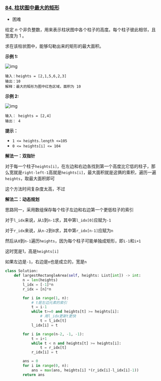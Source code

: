 ### [84. 柱状图中最大的矩形](https://leetcode.cn/problems/largest-rectangle-in-histogram/)

- 困难

给定 *n* 个非负整数，用来表示柱状图中各个柱子的高度。每个柱子彼此相邻，且宽度为 1 。

求在该柱状图中，能够勾勒出来的矩形的最大面积。

**示例 1:**

 ![img](https://assets.leetcode.com/uploads/2021/01/04/histogram.jpg)

```
输入：heights = [2,1,5,6,2,3]
输出：10
解释：最大的矩形为图中红色区域，面积为 10
```

**示例 2:**

 ![img](https://assets.leetcode.com/uploads/2021/01/04/histogram-1.jpg)

```
输入： heights = [2,4]
输出： 4
```

**提示：**

- `1 <= heights.length <=105`
- `0 <= heights[i] <= 104`

**解法一：双指针**

对于每一个柱子`heights[i]`，在左边和右边各找到第一个高度比它低的柱子，那么宽就是`right-left-1`高就是`heights[i]`，最大面积就是这俩的乘积，遍历一遍`heights`，取最大面积即可

这个方法时间复杂度太高，不过

**解法二：动态规划**

思路同一，采用数组保存每个柱子左边和右边第一个更低柱子的索引

对于`l_idx`来说，从`1`到`n-1`求，其中第`l_idx[0]`应赋为`-1`

对于`r_idx`来说，从`n-2`到`0`求，其中第`r_idx[n-1]`应赋为`n`

然后从`0`到`n-1`遍历`heights`，因为每个柱子可能单独成矩形，即`i-1`和`i+1`

这时宽是1，高是`heights[i]`

如果左边是`-1`，右边是`n`也是成立的，宽是`n`

```python
class Solution:
    def largestRectangleArea(self, heights: List[int]) -> int:
        n = len(heights)
        l_idx = [-1]*n
        r_idx = [n]*n

        for i in range(1, n):
            # t是左边元素的索引
            t = i-1
            while t>=0 and heights[t] >= heights[i]:
                # 用l_idx更新t更快
                t = l_idx[t]
            l_idx[i] = t

        for i in range(n-2, -1, -1):
            t = i+1
            while t < n and heights[t] >= heights[i]:
                t = r_idx[t]
            r_idx[i] = t

        ans = 0
        for i in range(0, n):
            ans = max(ans, heights[i] *(r_idx[i]-l_idx[i]-1))
        return ans
```

